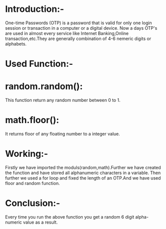 # Introduction:-
One-time Passwords (OTP) is a password that is valid for only one login session or transaction in a computer or a digital device.
Now a days  OTP's are used in almost every service like Internet Banking,Online transaction,etc.They are generally combination of 
4-6 nemeric digits or alphabets.
# Used Function:- 
# random.random():
This function return any random number between 0 to 1.
# math.floor():
It returns floor of any floating number to a integer value.

# Working:- 
Firstly we have imported the moduls(random,math).Further we have created the function and have stored all alphanumeric characters in a variable.
Then further we used a for loop and fixed the length of an OTP.And we have used floor and random function.
# Conclusion:-
Every time you run the above function you get a random 6 digit alpha-numeric value as a result.
